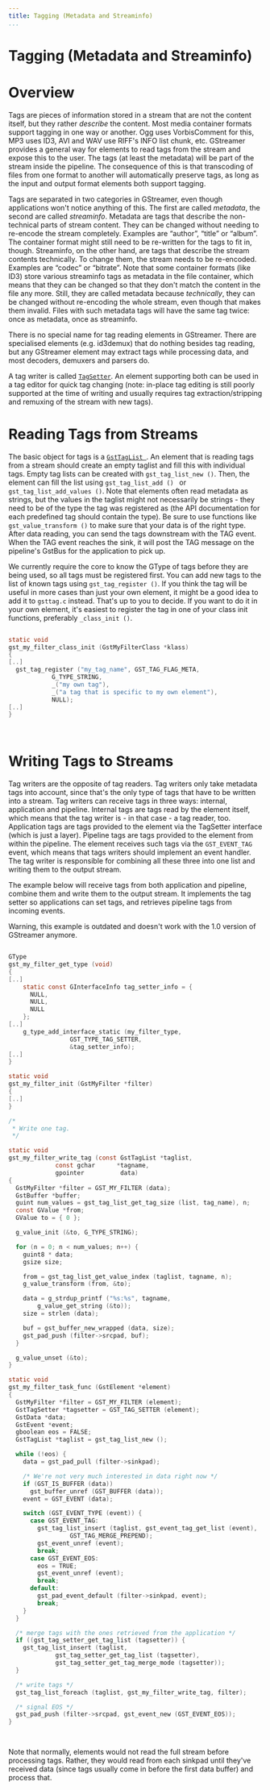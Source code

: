 ```yaml
---
title: Tagging (Metadata and Streaminfo)
...
```


# Tagging (Metadata and Streaminfo)

# Overview

Tags are pieces of information stored in a stream that are not the
content itself, but they rather *describe* the content. Most media
container formats support tagging in one way or another. Ogg uses
VorbisComment for this, MP3 uses ID3, AVI and WAV use RIFF's INFO list
chunk, etc. GStreamer provides a general way for elements to read tags
from the stream and expose this to the user. The tags (at least the
metadata) will be part of the stream inside the pipeline. The
consequence of this is that transcoding of files from one format to
another will automatically preserve tags, as long as the input and
output format elements both support tagging.

Tags are separated in two categories in GStreamer, even though
applications won't notice anything of this. The first are called
*metadata*, the second are called *streaminfo*. Metadata are tags that
describe the non-technical parts of stream content. They can be changed
without needing to re-encode the stream completely. Examples are
“author”, “title” or “album”. The container format might still need
to be re-written for the tags to fit in, though. Streaminfo, on the
other hand, are tags that describe the stream contents technically. To
change them, the stream needs to be re-encoded. Examples are “codec” or
“bitrate”. Note that some container formats (like ID3) store various
streaminfo tags as metadata in the file container, which means that they
can be changed so that they don't match the content in the file any
more. Still, they are called metadata because *technically*, they can be
changed without re-encoding the whole stream, even though that makes
them invalid. Files with such metadata tags will have the same tag
twice: once as metadata, once as streaminfo.

There is no special name for tag reading elements in GStreamer. There
are specialised elements (e.g. id3demux) that do nothing besides tag
reading, but any GStreamer element may extract tags while processing
data, and most decoders, demuxers and parsers do.

A tag writer is called
[`TagSetter`](../../gstreamer/html/GstTagSetter.html). An element
supporting both can be used in a tag editor for quick tag changing
(note: in-place tag editing is still poorly supported at the time of
writing and usually requires tag extraction/stripping and remuxing of
the stream with new tags).

# Reading Tags from Streams

The basic object for tags is a [`GstTagList
`](../../gstreamer/html/GstTagList.html). An element that is reading
tags from a stream should create an empty taglist and fill this with
individual tags. Empty tag lists can be created with `gst_tag_list_new
()`. Then, the element can fill the list using `gst_tag_list_add ()
` or `gst_tag_list_add_values ()`. Note that elements often read
metadata as strings, but the values in the taglist might not necessarily
be strings - they need to be of the type the tag was registered as (the
API documentation for each predefined tag should contain the type). Be
sure to use functions like `gst_value_transform ()` to make sure that
your data is of the right type. After data reading, you can send the
tags downstream with the TAG event. When the TAG event reaches the sink,
it will post the TAG message on the pipeline's GstBus for the
application to pick up.

We currently require the core to know the GType of tags before they are
being used, so all tags must be registered first. You can add new tags
to the list of known tags using `gst_tag_register ()`. If you think the
tag will be useful in more cases than just your own element, it might be
a good idea to add it to `gsttag.c` instead. That's up to you to decide.
If you want to do it in your own element, it's easiest to register the
tag in one of your class init functions, preferably `_class_init ()`.

``` c

static void
gst_my_filter_class_init (GstMyFilterClass *klass)
{
[..]
  gst_tag_register ("my_tag_name", GST_TAG_FLAG_META,
            G_TYPE_STRING,
            _("my own tag"),
            _("a tag that is specific to my own element"),
            NULL);
[..]
}

    
```

# Writing Tags to Streams

Tag writers are the opposite of tag readers. Tag writers only take
metadata tags into account, since that's the only type of tags that have
to be written into a stream. Tag writers can receive tags in three ways:
internal, application and pipeline. Internal tags are tags read by the
element itself, which means that the tag writer is - in that case - a
tag reader, too. Application tags are tags provided to the element via
the TagSetter interface (which is just a layer). Pipeline tags are tags
provided to the element from within the pipeline. The element receives
such tags via the `GST_EVENT_TAG` event, which means that tags writers
should implement an event handler. The tag writer is responsible for
combining all these three into one list and writing them to the output
stream.

The example below will receive tags from both application and pipeline,
combine them and write them to the output stream. It implements the tag
setter so applications can set tags, and retrieves pipeline tags from
incoming events.

Warning, this example is outdated and doesn't work with the 1.0 version
of GStreamer anymore.

``` c

GType
gst_my_filter_get_type (void)
{
[..]
    static const GInterfaceInfo tag_setter_info = {
      NULL,
      NULL,
      NULL
    };
[..]
    g_type_add_interface_static (my_filter_type,
                 GST_TYPE_TAG_SETTER,
                 &tag_setter_info);
[..]
}

static void
gst_my_filter_init (GstMyFilter *filter)
{
[..]
}

/*
 * Write one tag.
 */

static void
gst_my_filter_write_tag (const GstTagList *taglist,
             const gchar      *tagname,
             gpointer          data)
{
  GstMyFilter *filter = GST_MY_FILTER (data);
  GstBuffer *buffer;
  guint num_values = gst_tag_list_get_tag_size (list, tag_name), n;
  const GValue *from;
  GValue to = { 0 };

  g_value_init (&to, G_TYPE_STRING);

  for (n = 0; n < num_values; n++) {
    guint8 * data;
    gsize size;

    from = gst_tag_list_get_value_index (taglist, tagname, n);
    g_value_transform (from, &to);

    data = g_strdup_printf ("%s:%s", tagname,
        g_value_get_string (&to));
    size = strlen (data);

    buf = gst_buffer_new_wrapped (data, size);
    gst_pad_push (filter->srcpad, buf);
  }

  g_value_unset (&to);
}

static void
gst_my_filter_task_func (GstElement *element)
{
  GstMyFilter *filter = GST_MY_FILTER (element);
  GstTagSetter *tagsetter = GST_TAG_SETTER (element);
  GstData *data;
  GstEvent *event;
  gboolean eos = FALSE;
  GstTagList *taglist = gst_tag_list_new ();

  while (!eos) {
    data = gst_pad_pull (filter->sinkpad);

    /* We're not very much interested in data right now */
    if (GST_IS_BUFFER (data))
      gst_buffer_unref (GST_BUFFER (data));
    event = GST_EVENT (data);

    switch (GST_EVENT_TYPE (event)) {
      case GST_EVENT_TAG:
        gst_tag_list_insert (taglist, gst_event_tag_get_list (event),
                 GST_TAG_MERGE_PREPEND);
        gst_event_unref (event);
        break;
      case GST_EVENT_EOS:
        eos = TRUE;
        gst_event_unref (event);
        break;
      default:
        gst_pad_event_default (filter->sinkpad, event);
        break;
    }
  }

  /* merge tags with the ones retrieved from the application */
  if ((gst_tag_setter_get_tag_list (tagsetter)) {
    gst_tag_list_insert (taglist,
             gst_tag_setter_get_tag_list (tagsetter),
             gst_tag_setter_get_tag_merge_mode (tagsetter));
  }

  /* write tags */
  gst_tag_list_foreach (taglist, gst_my_filter_write_tag, filter);

  /* signal EOS */
  gst_pad_push (filter->srcpad, gst_event_new (GST_EVENT_EOS));
}

    
```

Note that normally, elements would not read the full stream before
processing tags. Rather, they would read from each sinkpad until they've
received data (since tags usually come in before the first data buffer)
and process that.

